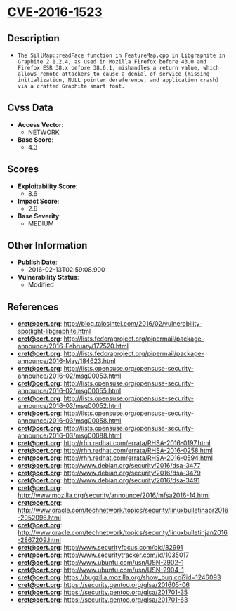 
# [CVE-2016-1523](http://blog.talosintel.com/2016/02/vulnerability-spotlight-libgraphite.html)

## Description

- `The SillMap::readFace function in FeatureMap.cpp in Libgraphite in Graphite 2 1.2.4, as used in Mozilla Firefox before 43.0 and Firefox ESR 38.x before 38.6.1, mishandles a return value, which allows remote attackers to cause a denial of service (missing initialization, NULL pointer dereference, and application crash) via a crafted Graphite smart font.`

## Cvss Data

- **Access Vector**:
  - NETWORK
- **Base Score**:
  - 4.3

## Scores

- **Exploitability Score**:
  - 8.6
- **Impact Score**:
  - 2.9
- **Base Severity**:
  - MEDIUM

## Other Information

- **Publish Date**:
  - 2016-02-13T02:59:08.900
- **Vulnerability Status**:
  - Modified

## References

- **cret@cert.org**: http://blog.talosintel.com/2016/02/vulnerability-spotlight-libgraphite.html
- **cret@cert.org**: http://lists.fedoraproject.org/pipermail/package-announce/2016-February/177520.html
- **cret@cert.org**: http://lists.fedoraproject.org/pipermail/package-announce/2016-May/184623.html
- **cret@cert.org**: http://lists.opensuse.org/opensuse-security-announce/2016-02/msg00053.html
- **cret@cert.org**: http://lists.opensuse.org/opensuse-security-announce/2016-02/msg00055.html
- **cret@cert.org**: http://lists.opensuse.org/opensuse-security-announce/2016-03/msg00052.html
- **cret@cert.org**: http://lists.opensuse.org/opensuse-security-announce/2016-03/msg00058.html
- **cret@cert.org**: http://lists.opensuse.org/opensuse-security-announce/2016-03/msg00088.html
- **cret@cert.org**: http://rhn.redhat.com/errata/RHSA-2016-0197.html
- **cret@cert.org**: http://rhn.redhat.com/errata/RHSA-2016-0258.html
- **cret@cert.org**: http://rhn.redhat.com/errata/RHSA-2016-0594.html
- **cret@cert.org**: http://www.debian.org/security/2016/dsa-3477
- **cret@cert.org**: http://www.debian.org/security/2016/dsa-3479
- **cret@cert.org**: http://www.debian.org/security/2016/dsa-3491
- **cret@cert.org**: http://www.mozilla.org/security/announce/2016/mfsa2016-14.html
- **cret@cert.org**: http://www.oracle.com/technetwork/topics/security/linuxbulletinapr2016-2952096.html
- **cret@cert.org**: http://www.oracle.com/technetwork/topics/security/linuxbulletinjan2016-2867209.html
- **cret@cert.org**: http://www.securityfocus.com/bid/82991
- **cret@cert.org**: http://www.securitytracker.com/id/1035017
- **cret@cert.org**: http://www.ubuntu.com/usn/USN-2902-1
- **cret@cert.org**: http://www.ubuntu.com/usn/USN-2904-1
- **cret@cert.org**: https://bugzilla.mozilla.org/show_bug.cgi?id=1246093
- **cret@cert.org**: https://security.gentoo.org/glsa/201605-06
- **cret@cert.org**: https://security.gentoo.org/glsa/201701-35
- **cret@cert.org**: https://security.gentoo.org/glsa/201701-63
